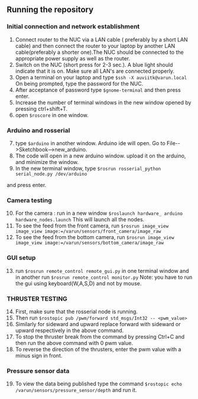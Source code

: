 ## Running the repository

### Initial connection and network establishment

1. Connect router to the NUC via a LAN cable ( preferably by a short LAN cable) and then connect the router to your laptop by another LAN cable(preferably a shorter one).The NUC should be connected to the appropriate power supply as well as the router.
2. Switch on the NUC (short press for 2-3 sec.). A blue light should indicate that it is on. Make sure all LAN's are connected properly.
3. Open a terminal on your laptop and type
            ```$ssh -X auviitk@varun.local```
On being prompted, type the password for the NUC.
4. After acceptance of password type
            ```$gnome-terminal```
and then press enter.
5. Increase the number of terminal windows in the new window opened by pressing ctrl+shift+T.
6. open
            ```$roscore```
in one window.

### Arduino and rosserial
7. type
            ```$arduino```
in another window. Arduino ide will open. Go to File-->Sketchbook-->new_arduino.
8. The code  will open in a new arduino window. upload it on the arduino, and minimize the window.
9. In the new terminal window, type
            ```$rosrun rosserial_python serial_node.py /dev/arduino```

and press enter.

### Camera testing
10. For the camera : run in a new window
            ```$roslaunch hardware_ arduino hardware_nodes.launch```
This will launch all the nodes.
11. To see the feed from the front camera, run
            ```$rosrun image_view image_view image:=/varun/sensors/front_camera/image_raw```
12. To see the feed from the bottom camera, run
            ```$rosrun image_view image_view image:=/varun/sensors/bottom_camera/image_raw```

### GUI setup
13. run
            ```$rosrun remote_control remote_gui.py```
in one terminal window and in another run
            ```$rosrun remote_control monitor.py```
 Note: you have to run the gui using keyboard(W,A,S,D) and not by mouse.
### THRUSTER TESTING
14. First, make sure that the rosserial node is running.
15. Then run
            ```$rostopic pub /pwm/forward std_msgs/Int32 -- <pwm_value>```
16. Similarly for sideward and upward replace forward with sideward or upward respectively in the above command.
17. To stop the thruster break from the command by pressing Ctrl+C and then run the above command with 0 pwm value.
18. To reverse the direction of the thrusters, enter the pwm value with a minus sign in front.

### Pressure sensor data
19. To view the data being published type the command
            ```$rostopic echo /varun/sensors/pressure_sensor/depth```
and run it.
